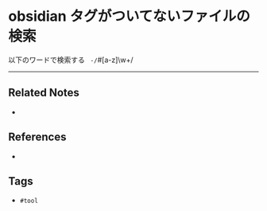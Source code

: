 # obsidian タグがついてないファイルの検索
以下のワードで検索する
` -/`#[a-z]\w+/` `

---
## Related Notes
- 

## References
- 

## Tags
- `#tool` 